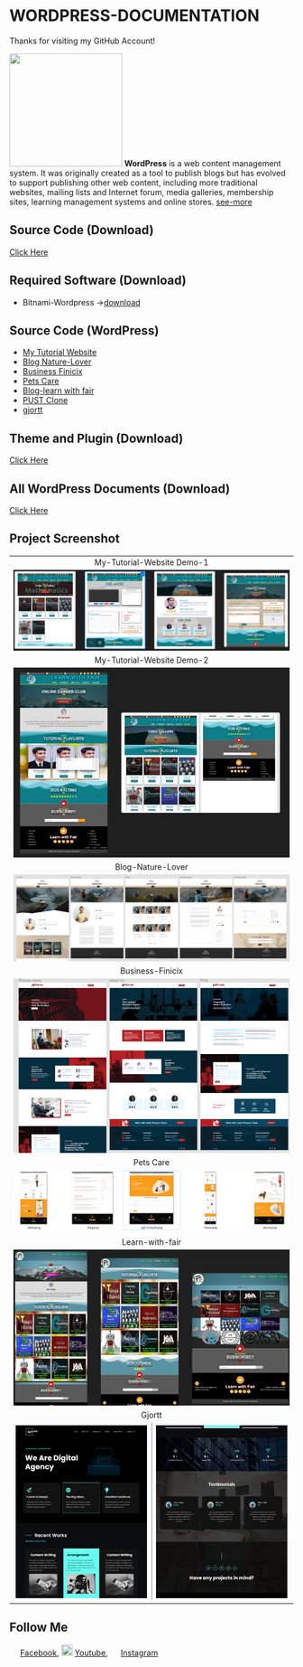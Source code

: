 # WORDPRESS-DOCUMENTATION

Thanks for visiting my GitHub Account!

<img src ="https://static-00.iconduck.com/assets.00/wordpress-icon-2048x2048-rcuhttkd.png" height = "200px" width = "200px"/> **WordPress** is a web content management system. It was originally created as a tool to publish blogs but has evolved to support publishing other web content, including more traditional websites, mailing lists and Internet forum, media galleries, membership sites, learning management systems and online stores. [see-more](https://wordpress.com/)

## Source Code (Download)

[Click Here](https://mega.nz/folder/RGFiUApD#PoKIVCwF8IkQhE2PHw1XxQ)

## Required Software (Download)

- Bitnami-Wordpress ->[download](https://bitnami-wordpress-stack.software.informer.com/download/)

## Source Code (WordPress)

- [My Tutorial Website](https://mega.nz/file/BLdSQagR#fbCpPvNIau6d08Oh8lCxuqGsTdaPQXgdETRz5WGGLvE)
- [Blog Nature-Lover](https://mega.nz/file/hekVFTBa#nayjccv6COglvKLCR-d52iIXkV55QsOWjjhjIYVVuFU)
- [Business Finicix](https://mega.nz/file/Be8GjDIQ#WB0BU3Ckw_SuIu2yVURoLtaSopIuxGLwZzEElB-1bKs)
- [Pets Care](https://mega.nz/file/9KUnUBrZ#z3bG5j7IHkSbrF1hWY2UxZRqnapYj6gM5L2pzYe0FTY)
- [Blog-learn with fair](https://mega.nz/file/hDsTjZoY#olx1WdysrLWOKfea9dTOjDMlWsMYGTjXVRV-v7hUu9o)
- [PUST Clone](https://mega.nz/file/tH0FiZIK#FGdoFs8DUn-a1mMa__6phSXXXjlPQMFFbJWZvOqKFZg)
- [gjortt](https://mega.nz/file/5L91TKDD#lkPjkoRhiEQR4j_n_zpGcX9QV_sMdfF9cVQwmAoPOHc)

## Theme and Plugin (Download)

[Click Here](https://mega.nz/file/gCMHCJrS#ksQg5STxgJTYRGZ317Le1fcLuAgThsZuvbqpt47REco)

## All WordPress Documents (Download)

[Click Here](https://mega.nz/folder/hOkSVZxA#l69RG42cz8MZRjlu4XT-aQ)

## Project Screenshot

|                                                                                                     |
| :-------------------------------------------------------------------------------------------------: |
|                                     My-Tutorial-Website Demo-1                                      |
|    ![my-Website-1](https://github.com/learnwithfair/wordpress/blob/main/images/my-website-2.png)    |
|                                     My-Tutorial-Website Demo-2                                      |
|    ![my-Website-2](https://github.com/learnwithfair/wordpress/blob/main/images/my-website-1.png)    |
|                                          Blog-Nature-Lover                                          |
|    ![Finicix](https://github.com/learnwithfair/wordpress/blob/main/images/Blog-Nature-Lover.png)    |
|                                          Business-Finicix                                           |
|  ![Nature-Lover](https://github.com/learnwithfair/wordpress/blob/main/images/Business-Finicix.png)  |
|                                              Pets Care                                              |
|                                 ![pets-care](images/pets-care.png)                                  |
|                                           Learn-with-fair                                           |
| ![Learn-with-fair](https://github.com/learnwithfair/wordpress/blob/main/images/Learn-with-fair.png) |
|                                               Gjortt                                                |
|          ![Gjortt](https://github.com/learnwithfair/wordpress/blob/main/images/gjortt.png)          |

## Follow Me

<img src ="https://www.edigitalagency.com.au/wp-content/uploads/Facebook-logo-blue-circle-large-transparent-png.png" height="15px" width="15px"/> [Facebook](http://facebook.com/learnwithfair), <img src ="https://image.similarpng.com/very-thumbnail/2021/10/Youtube-icon-design-on-transparent-background-PNG.png" height="20px" width="20px"/> [Youtube](http://youtube.com/@learnwithfair), <img src ="https://i.pinimg.com/originals/fa/ea/02/faea02f412415becfb4939d2b6431c28.jpg" height="15px" width="15px"/> [Instagram](http://instagram.com/learnwithfair)
